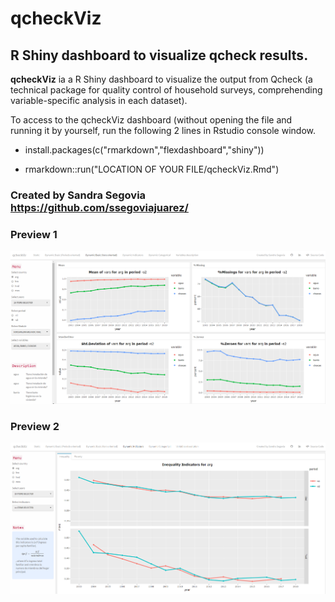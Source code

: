 # qcheckViz
## R Shiny dashboard to visualize qcheck results.
**qcheckViz** ia a R Shiny dashboard to visualize the output from Qcheck (a technical package for quality control of household surveys, comprehending variable-specific analysis in each dataset).

To access to the qcheckViz dashboard (without opening the file and running it by yourself, run the following 2 lines in Rstudio console window. 

- install.packages(c("rmarkdown","flexdashboard","shiny"))

- rmarkdown::run("LOCATION OF YOUR FILE/qcheckViz.Rmd")

### Created by Sandra Segovia https://github.com/ssegoviajuarez/

### Preview 1
![Basic Analysis](https://github.com/ssegoviajuarez/samplecode/blob/main/images/basic.PNG?raw=true)


### Preview 2
![Indicators](https://github.com/ssegoviajuarez/samplecode/blob/main/images/indi.PNG)
